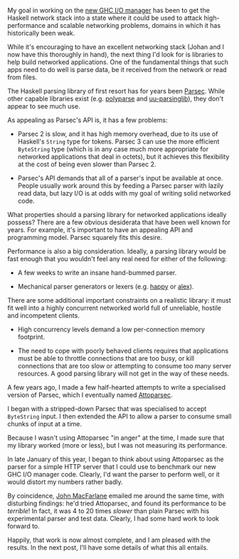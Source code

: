 My goal in working on the
[new GHC I/O manager](http://www.serpentine.com/blog/2010/01/22/new-ghc-io-manager-first-benchmark-numbers/)
has been to get the Haskell network stack into a state where it could
be used to attack high-performance and scalable networking problems,
domains in which it has historically been weak.

While it's encouraging to have an excellent networking stack (Johan
and I now have this thoroughly in hand), the next thing I'd look for
is libraries to help build networked applications.  One of the
fundamental things that such apps need to do well is parse data, be it
received from the network or read from files.

The Haskell parsing library of first resort has for years been
[Parsec](http://www.haskell.org/haskellwiki/Parsec).  While other
capable libraries exist
(e.g. [polyparse](http://hackage.haskell.org/package/polyparse) and
[uu-parsinglib](http://hackage.haskell.org/package/uu-parsinglib)),
they don't appear to see much use.

As appealing as Parsec's API is, it has a few problems:

* Parsec 2 is slow, and it has high memory overhead, due to its use of
  Haskell's `String` type for tokens.  Parsec 3 can use the more
  efficient `ByteString` type (which is in any case much more
  appropriate for networked applications that deal in octets), but it
  achieves this flexibility at the cost of being even slower than
  Parsec 2.

* Parsec's API demands that all of a parser's input be available at
  once.  People usually work around this by feeding a Parsec parser
  with lazily read data, but lazy I/O is at odds with my goal of
  writing solid networked code.

What properties should a parsing library for networked applications
ideally possess?  There are a few obvious desiderata that have been
well known for years. For example, it's important to have an appealing
API and programming model.  Parsec squarely fits this desire.
  
Performance is also a big consideration.  Ideally, a parsing library
would be fast enough that you wouldn't feel any real need for either
of the following:

* A few weeks to write an insane hand-bummed parser.
  
* Mechanical parser generators or lexers
  (e.g. [happy](http://www.haskell.org/happy/) or
  [alex](http://www.haskell.org/alex/)).
  
There are some additional important constraints on a realistic
library: it must fit well into a highly concurrent networked world
full of unreliable, hostile and incompetent clients.

* High concurrency levels demand a low per-connection memory
  footprint.

* The need to cope with poorly behaved clients requires that
  applications must be able to throttle connections that are too busy,
  or kill connections that are too slow or attempting to consume too
  many server resources.  A good parsing library will not get in the
  way of these needs.

A few years ago, I made a few half-hearted attempts to write a
specialised version of Parsec, which I eventually named
[Attoparsec](http://hackage.haskell.org/package/attoparsec).

I began with a stripped-down Parsec that was specialised to accept
`ByteString` input.  I then extended the API to allow a parser to
consume small chunks of input at a time.

Because I wasn't using Attoparsec "in anger" at the time, I made sure
that my library worked (more or less), but I was not measuring its
performance.

In late January of this year, I began to think about using Attoparsec
as the parser for a simple HTTP server that I could use to benchmark
our new GHC I/O manager code.  Clearly, I'd want the parser to perform
well, or it would distort my numbers rather badly.

By coincidence, [John MacFarlane](http://johnmacfarlane.net/) emailed
me around the same time, with disturbing findings: he'd tried
Attoparsec, and found its performance to be *terrible*!  In fact, it
was 4 to 20 times _slower_ than plain Parsec with his experimental
parser and test data.  Clearly, I had some hard work to look forward
to.

Happily, that work is now almost complete, and I am pleased with the
results.  In the next post, I'll have some details of what this all
entails.
